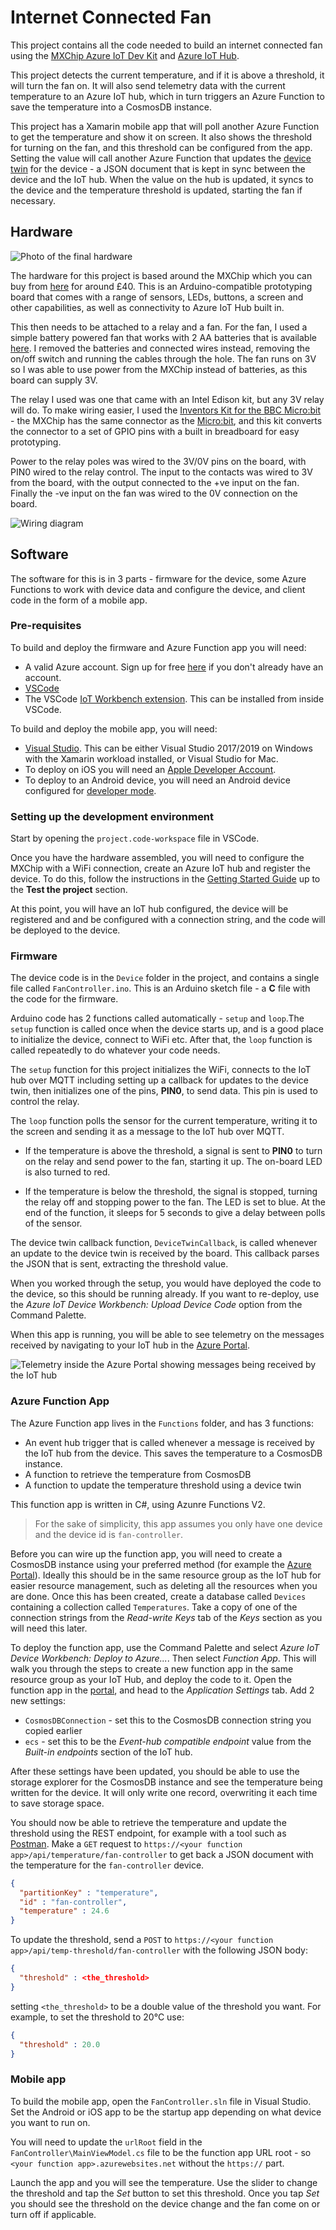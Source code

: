 # Internet Connected Fan

This project contains all the code needed to build an internet connected fan using the [MXChip Azure IoT Dev Kit](https://microsoft.github.io/azure-iot-developer-kit/v1/) and [Azure IoT Hub](https://azure.microsoft.com/services/iot-hub/?WT.mc_id=iotfan-github-jabenn).

This project detects the current temperature, and if it is above a threshold, it will turn the fan on. It will also send telemetry data with the current temperature to an Azure IoT hub, which in turn triggers an Azure Function to save the temperature into a CosmosDB instance.

This project has a Xamarin mobile app that will poll another Azure Function to get the temperature and show it on screen. It also shows the threshold for turning on the fan, and this threshold can be configured from the app. Setting the value will call another Azure Function that updates the [device twin](https://docs.microsoft.com/azure/iot-hub/iot-hub-devguide-device-twins/?WT.mc_id=iotfan-github-jabenn) for the device - a JSON document that is kept in sync between the device and the IoT hub. When the value on the hub is updated, it syncs to the device and the temperature threshold is updated, starting the fan if necessary.

## Hardware

![Photo of the final hardware](./Images/PhotoOfFinalHardware.jpg)

The hardware for this project is based around the MXChip which you can buy from [here](https://amzn.to/2Bguvem) for around £40. This is an Arduino-compatible prototyping board that comes with a range of sensors, LEDs, buttons, a screen and other capabilities, as well as connectivity to Azure IoT Hub built in.

This then needs to be attached to a relay and a fan. For the fan, I used a simple battery powered fan that works with 2 AA batteries that is available [here](https://amzn.to/2CYVQlm). I removed the batteries and connected wires instead, removing the on/off switch and running the cables through the hole. The fan runs on 3V so I was able to use power from the MXChip instead of batteries, as this board can supply 3V.

The relay I used was one that came with an Intel Edison kit, but any 3V relay will do. To make wiring easier, I used the [Inventors Kit for the BBC Micro:bit](https://amzn.to/2BgtRxs) - the MXChip has the same connector as the [Micro:bit](https://microbit.org), and this kit converts the connector to a set of GPIO pins with a built in breadboard for easy prototyping.

Power to the relay poles was wired to the 3V/0V pins on the board, with PIN0 wired to the relay control. The input to the contacts was wired to 3V from the board, with the output connected to the +ve input on the fan. Finally the -ve input on the fan was wired to the 0V connection on the board.

![Wiring diagram](./Images/Wiring.png)

## Software

The software for this is in 3 parts - firmware for the device, some Azure Functions to work with device data and configure the device, and client code in the form of a mobile app.

### Pre-requisites

To build and deploy the firmware and Azure Function app you will need:

* A valid Azure account. Sign up for free [here](https://azure.com/free/?WT.mc_id=iotfan-github-jabenn) if you don't already have an account.
* [VSCode](https://code.visualstudio.com/?WT.mc_id=iotfan-github-jabenn)
* The VSCode [IoT Workbench extension](https://github.com/Microsoft/vscode-iot-workbench). This can be installed from inside VSCode.

To build and deploy the mobile app, you will need:

* [Visual Studio](https://visualstudio.microsoft.com/?WT.mc_id=iotfan-github-jabenn). This can be either Visual Studio 2017/2019 on Windows with the Xamarin workload installed, or Visual Studio for Mac.
* To deploy on iOS you will need an [Apple Developer Account](https://developer.apple.com).
* To deploy to an Android device, you will need an Android device configured for [developer mode](https://docs.microsoft.com/xamarin/android/deploy-test/debugging/debug-on-device?WT.mc_id=iotfan-github-jabenn).

### Setting up the development environment

Start by opening the `project.code-workspace` file in VSCode.

Once you have the hardware assembled, you will need to configure the MXChip with a WiFi connection, create an Azure IoT hub and register the device. To do this, follow the instructions in the [Getting Started Guide](https://microsoft.github.io/azure-iot-developer-kit/docs/get-started/) up to the **Test the project** section.

At this point, you will have an IoT hub configured, the device will be registered and and be configured with a connection string, and the code will be deployed to the device.

### Firmware

The device code is in the `Device` folder in the project, and contains a single file called `FanController.ino`. This is an Arduino sketch file - a **C** file with the code for the firmware.

Arduino code has 2 functions called automatically - `setup` and `loop`.The `setup` function is called once when the device starts up, and is a good place to initialize the device, connect to WiFi etc. After that, the `loop` function is called repeatedly to do whatever your code needs.

The `setup` function for this project initializes the WiFi, connects to the IoT hub over MQTT including setting up a callback for updates to the device twin, then initializes one of the pins, **PIN0**, to send data. This pin is used to control the relay.

The `loop` function polls the sensor for the current temperature, writing it to the screen and sending it as a message to the IoT hub over MQTT.

* If the temperature is above the threshold, a signal is sent to **PIN0** to turn on the relay and send power to the fan, starting it up. The on-board LED is also turned to red.

* If the temperature is below the threshold, the signal is stopped, turning the relay off and stopping power to the fan. The LED is set to blue. At the end of the function, it sleeps for 5 seconds to give a delay between polls of the sensor.

The device twin callback function, `DeviceTwinCallback`, is called whenever an update to the device twin is received by the board. This callback parses the JSON that is sent, extracting the threshold value.

When you worked through the setup, you would have deployed the code to the device, so this should be running already. If you want to re-deploy, use the *Azure IoT Device Workbench: Upload Device Code* option from the Command Palette.

When this app is running, you will be able to see telemetry on the messages received by navigating to your IoT hub in the [Azure Portal](https://portal.azure.com/?WT.mc_id=iotfan-github-jabenn).

![Telemetry inside the Azure Portal showing messages being received by the IoT hub](./Images/Telemetry.png)

### Azure Function App

The Azure Function app lives in the `Functions` folder, and has 3 functions:

* An event hub trigger that is called whenever a message is received by the IoT hub from the device. This saves the temperature to a CosmosDB instance.
* A function to retrieve the temperature from CosmosDB
* A function to update the temperature threshold using a device twin

This function app is written in C#, using Azunre Functions V2.

> For the sake of simplicity, this app assumes you only have one device and the device id is `fan-controller`.

Before you can wire up the function app, you will need to create a CosmosDB instance using your preferred method (for example the [Azure Portal](https://portal.azure.com/?WT.mc_id=iotfan-github-jabenn)). Ideally this should be in the same resource group as the IoT hub for easier resource management, such as deleting all the resources when you are done. Once this has been created, create a database called `Devices` containing a collection called `Temperatures`. Take a copy of one of the connection strings from the *Read-write Keys* tab of the *Keys* section as you will need this later.

To deploy the function app, use the Command Palette and select *Azure IoT Device Workbench: Deploy to Azure...*. Then select *Function App*. This will walk you through the steps to create a new function app in the same resource group as your IoT Hub, and deploy the code to it. Open the function app in the [portal](https://portal.azure.com/?WT.mc_id=iotfan-github-jabenn), and head to the *Application Settings* tab. Add 2 new settings:

* `CosmosDBConnection` - set this to the CosmosDB connection string you copied earlier
* `ecs` - set this to be the *Event-hub compatible endpoint* value from the *Built-in endpoints* section of the IoT hub.

After these settings have been updated, you should be able to use the storage explorer for the CosmosDB instance and see the temperature being written for the device. It will only write one record, overwriting it each time to save storage space.

You should now be able to retrieve the temperature and update the threshold using the REST endpoint, for example with a tool such as [Postman](https://www.getpostman.com/downloads/). Make a `GET` request to `https://<your function app>/api/temperature/fan-controller` to get back a JSON document with the temperature for the `fan-controller` device.

```json
{
  "partitionKey" : "temperature",
  "id" : "fan-controller",
  "temperature" : 24.6
}
```

To update the threshold, send a `POST` to `https://<your function app>/api/temp-threshold/fan-controller` with the following JSON body:

```json
{
  "threshold" : <the_threshold>
}
```

setting `<the_threshold>` to be a double value of the threshold you want. For example, to set the threshold to 20°C use:

```json
{
  "threshold" : 20.0
}
```

### Mobile app

To build the mobile app, open the `FanController.sln` file in Visual Studio. Set the Android or iOS app to be the startup app depending on what device you want to run on.

You will need to update the `urlRoot` field in the `FanController\MainViewModel.cs` file to be the function app URL root - so `<your function app>.azurewebsites.net` without the `https://` part.

Launch the app and you will see the temperature. Use the slider to change the threshold and tap the *Set* button to set this threshold. Once you tap *Set* you should see the threshold on the device change and the fan come on or turn off if applicable.